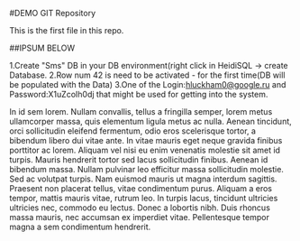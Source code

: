 #DEMO GIT Repository

This is the first file in this repo.

##IPSUM BELOW

1.Create "Sms" DB in your DB environment(right click in HeidiSQL -> create Database.
2.Row num 42 is need to be activated - for the first time(DB will be populated with the Data)
3.One of the Login:hluckham0@google.ru and Password:X1uZcoIh0dj that might be used for getting into the system.


In id sem lorem. Nullam convallis, tellus a fringilla semper, lorem metus ullamcorper massa, quis elementum ligula metus ac nulla. Aenean tincidunt, orci sollicitudin eleifend fermentum, odio eros scelerisque tortor, a bibendum libero dui vitae ante. In vitae mauris eget neque gravida finibus porttitor ac lorem. Aliquam vel nisi eu enim venenatis molestie sit amet id turpis. Mauris hendrerit tortor sed lacus sollicitudin finibus. Aenean id bibendum massa. Nullam pulvinar leo efficitur massa sollicitudin molestie. Sed ac volutpat turpis. Nam euismod mauris ut magna interdum sagittis. Praesent non placerat tellus, vitae condimentum purus. Aliquam a eros tempor, mattis mauris vitae, rutrum leo. In turpis lacus, tincidunt ultricies ultricies nec, commodo eu lectus. Donec a lobortis nibh. Duis rhoncus massa mauris, nec accumsan ex imperdiet vitae. Pellentesque tempor magna a sem condimentum hendrerit.
